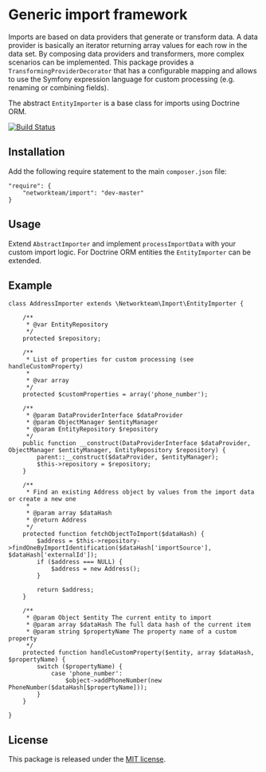 Generic import framework
========================

Imports are based on data providers that generate or transform data. A data provider is basically an iterator returning
array values for each row in the data set. By composing data providers and transformers, more complex scenarios can be
implemented. This package provides a `TransformingProviderDecorator` that has a configurable mapping and allows to use
the Symfony expression language for custom processing (e.g. renaming or combining fields).

The abstract `EntityImporter` is a base class for imports using Doctrine ORM.

[![Build Status](https://travis-ci.org/networkteam/Networkteam.Import.png?branch=master)](https://travis-ci.org/networkteam/Networkteam.Import)

Installation
------------

Add the following require statement to the main `composer.json` file:

	"require": {
		"networkteam/import": "dev-master"
	}

Usage
-----

Extend `AbstractImporter` and implement `processImportData` with your custom import logic. For Doctrine ORM entities the
`EntityImporter` can be extended.

Example
-------

	class AddressImporter extends \Networkteam\Import\EntityImporter {

		/**
		 * @var EntityRepository
		 */
		protected $repository;

		/**
		 * List of properties for custom processing (see handleCustomProperty)
		 *
		 * @var array
		 */
		protected $customProperties = array('phone_number');

		/**
		 * @param DataProviderInterface $dataProvider
		 * @param ObjectManager $entityManager
		 * @param EntityRepository $repository
		 */
		public function __construct(DataProviderInterface $dataProvider, ObjectManager $entityManager, EntityRepository $repository) {
			parent::__construct($dataProvider, $entityManager);
			$this->repository = $repository;
		}

		/**
		 * Find an existing Address object by values from the import data or create a new one
		 *
		 * @param array $dataHash
		 * @return Address
		 */
		protected function fetchObjectToImport($dataHash) {
			$address = $this->repository->findOneByImportIdentification($dataHash['importSource'], $dataHash['externalId']);
			if ($address === NULL) {
				$address = new Address();
			}

			return $address;
		}

		/**
		 * @param Object $entity The current entity to import
		 * @param array $dataHash The full data hash of the current item
		 * @param string $propertyName The property name of a custom property
		 */
		protected function handleCustomProperty($entity, array $dataHash, $propertyName) {
			switch ($propertyName) {
				case 'phone_number':
					$object->addPhoneNumber(new PhoneNumber($dataHash[$propertyName]));
			}
		}

	}

License
-------

This package is released under the [MIT license](http://opensource.org/licenses/MIT).
